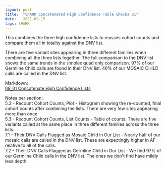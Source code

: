 ```yaml
---
layout: post
title:  "SPARK Concatenated High Confidence Table Checks 01"
date:   2021-09-15
tags: SPARK
---
```


This combines the three high confidence lists to reasses cohort counts and compare them all in totality against the DNV list.

There are five variant sites appearing in three different families when combining all the three lists together. The full comparison to the DNV list shows the same trends in the simplex quad only comparison. 97% of our Germline Child calls are found in their DNV list. 40% of our MOSAIC CHILD calls are called in the DNV list.

Markdown:
<br>[08_01 Concatenate High Confidence Lists](https://www.dropbox.com/s/obkmyne6iz28frt/08_concat_lists_01.html?dl=0)

Notes per section:
<br>5.2 - Recount Cohort Counts, Plot - Histogram showing the re-counted, final cohort counts after combining the lists. There are very few sites appearing more than once.
<br>5.3 - Recount Cohort Counts, List Counts - Table of counts. There are five variants called at the same place in three different families across the three lists.
<br>7.1 - Their DNV Calls Flagged as Mosaic Child in Our List - Nearly half of our mosaic calls are called in the DNV list. These are expectingly higher in AF relative to all of the calls.
<br>7.2 - Their DNV Calls Flagged as Germline Child in Our List - We find 97% of our Germline Child calls in the DNV list. The ones we don't find have mildly less depth.